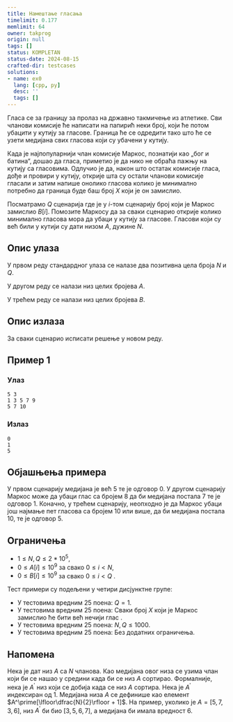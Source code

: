 ```yaml
---
title: Намештање гласања
timelimit: 0.177
memlimit: 64
owner: takprog
origin: null
tags: []
status: KOMPLETAN
status-date: 2024-08-15
crafted-dir: testcases
solutions:
- name: ex0
  lang: [cpp, py]
  desc: ''
  tags: []
---
```


Гласа се за границу за пролаз на државно такмичење из атлетике. Сви чланови комисије ће написати на папирић неки број, који ће потом убацити у кутију за гласове. Граница ће се одредити тако што ће се узети медијана свих гласова који су убачени у кутију.

Када је најпопуларнији члан комисије Маркос, познатији као „бог и батина“, дошао да гласа, приметио је да нико не обраћа пажњу на кутију са гласовима. Одлучио је да, након што остатак комисије гласа, дође и провири у кутију, открије шта су остали чланови комисије гласали и затим напише онолико гласова колико је минимално потребно да граница буде баш број $X$ који је он замислио.

Посматрамо $Q$ сценарија где је у $i$-том сценарију број који је Маркос замислио $B[i]$. Помозите Маркосу да за сваки сценарио открије колико минимално гласова мора да убаци у кутију за гласове. Гласови који су већ били у кутији су дати низом $A$, дужине $N$.

## Опис улаза

У првом реду стандардног улаза се налазе два позитивна цела броја $N$ и $Q$.

У другом реду се налази низ целих бројева $A$.

У трећем реду се налази низ целих бројева $B$.

## Опис излаза

За сваки сценарио исписати решење у новом реду.

## Пример 1

### Улаз

```
5 3
1 3 5 7 9
5 7 10
```

### Излаз

```
0
1
5
```

## Објашњења примера

У првом сценарију медијана је већ 5 те је одговор 0. У другом сценарију Маркос може да убаци глас са бројем 8 да би медијана постала 7 те је одговор 1. Коначно, у трећем сценарију, неопходно је да Маркос убаци још најмање пет гласова са бројем 10 или више, да би медијана постала 10, те је одговор 5.

## Ограничења

* $1 \leq N, Q \leq 2*10^5$,
* $0\leq A[i] \leq 10^9$ за свако $0 \leq i < N$,
* $0\leq B[i] \leq 10^9$ за свако $0 \leq i < Q$ .

Тест примери су подељени у четири дисјунктне групе:

* У тестовима вредним 25 поена: $Q = 1$.
* У тестовима вредним 25 поена: Сваки број $X$ који је Маркос замислио ће бити већ нечији глас .
* У тестовима вредним 25 поена: $N,Q \leq 1000$.
* У тестовима вредним 25 поена: Без додатних ограничења.

## Напомена

Нека је дат низ $A$ са $N$ чланова. Као медијана овог низа се узима члан који би се нашао у средини када би се низ $A$ сортирао. Формалније, нека је $A^\prime$ низ који се добија када се низ $A$ сортира. Нека је $A^\prime$ индексиран од $1$. Медијана низа $A$ се дефинише као елемент $A^\prime[\lfloor\dfrac{N}{2}\rfloor + 1]$. На пример, уколико је $A = [5,7,3,6]$, низ $A^\prime$ би био $[3,5,6,7]$, а медијана би имала вредност $6$.



